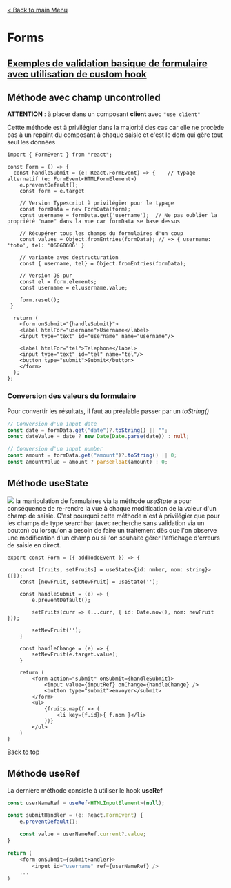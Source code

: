 
[< Back to main Menu](https://github.com/gsoulie/react-resources/blob/master/react-presentation.md)    

# Forms

## [Exemples de validation basique de formulaire avec utilisation de custom hook](https://github.com/gsoulie/react-resources/tree/main/react-forms)

## Méthode avec champ uncontrolled

**ATTENTION** : à placer dans un composant **client** avec ````"use client"````

Cettte méthode est à privilégier dans la majorité des cas car elle ne procède pas à un repaint du composant à chaque saisie et c'est le dom qui gère tout seul les données

````tsx
import { FormEvent } from "react";

const Form = () => {
  const handleSubmit = (e: React.FormEvent) => {	// typage alternatif (e: FormEvent<HTMLFormElement>)
	e.preventDefault();
	const form = e.target
	
	// Version Typescript à privilégier pour le typage
	const formData = new FormData(form);
	const username = formData.get('username');	// Ne pas oublier la propriété "name" dans la vue car formData se base dessus
	
	// Récupérer tous les champs du formulaires d'un coup
	const values = Object.fromEntries(formData); // => { username: 'toto', tel: '06060606' }
	
	// variante avec destructuration
	const { username, tel} = Object.fromEntries(formData);
	
	// Version JS pur
	const el = form.elements;
	const username = el.username.value;

	form.reset();
 }

  return (
    <form onSubmit="{handleSubmit}">
	<label htmlFor="username">Username</label>
	<input type="text" id="username" name="username"/>
	
	<label htmlFor="tel">Telephone</label>
	<input type="text" id="tel" name="tel"/>
	<button type="submit">Submit</button>
    </form>
  );
};
````

### Conversion des valeurs du formulaire

Pour convertir les résultats, il faut au préalable passer par un *toString()*

````typescript
// Conversion d'un input date
const date = formData.get("date")?.toString() || "";
const dateValue = date ? new Date(Date.parse(date)) : null;

// Conversion d'un input number
const amount = formData.get("amount")?.toString() || 0;
const amountValue = amount ? parseFloat(amount) : 0;
````

## Méthode useState

<img src="https://img.shields.io/badge/Important-DD0031.svg?logo=LOGO"> la manipulation de formulaires via la méthode *useState* a pour conséquence de re-rendre la vue à chaque modification de la valeur d'un champ de saisie. C'est pourquoi cette méthode n'est à privilégier que pour les champs de type searchbar (avec recherche sans validation via un bouton) ou lorsqu'on a besoin de faire un traitement dès que l'on observe une modification d'un champ ou si l'on souhaite gérer l'affichage d'erreurs de saisie en direct.

````tsx
export const Form = ({ addTodoEvent }) => {

	const [fruits, setFruits] = useState<{id: nmber, nom: string}>([]);
	const [newFruit, setNewFruit] = useState('');
	
	const handleSubmit = (e) => {
		e.preventDefault();
		
		setFruits(curr => (...curr, { id: Date.now(), nom: newFruit }));
		
		setNewFruit('');
	} 
	
	const handleChange = (e) => {
		setNewFruit(e.target.value);
	}
	
	return (
		<form action="submit" onSubmit={handleSubmit}>
			<input value={inputRef} onChange={handleChange} />
			<button type="submit">envoyer</submit>
		</form>
		<ul>
			{fruits.map(f => (
				<li key={f.id}>{ f.nom }</li>
			))}
		</ul>
	)
}
````

[Back to top](#forms)     

## Méthode useRef

La dernière méthode consiste à utiliser le hook **useRef**

````typescript
const userNameRef = useRef<HTMLInputElement>(null);

const submitHandler = (e: React.FormEvent) {
	e.preventDefault();

	const value = userNameRef.current?.value;
}

return (
	<form onSubmit={submitHandler}>
		<input id="username" ref={userNameRef} />
	...
)
````
